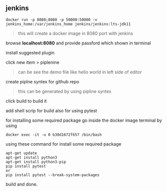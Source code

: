 ## __jenkins__ 
```
docker run -p 8080;8080 -p 50000:50000 -v jenkins_home:/var/jenkins_home jenkins/jenkins:lts-jdk11
```
> this will create a docker image in 8080 port with jenkins

browse __localhost:8080__ and provide passford which shown in terminal

install suggested plugin

click new item > piplenine 
>can be see the demo file like hello world in left side of editor

create piplne syntex for github repo
> this can be generated by using pipline syntex 

click build to build it

add shell scrip for build also for using pytest

for installing some required package go inside the docker image terminal by using
```
docker exec -it -u 0 b30d1672f657 /bin/bash
```
using these command for install some required package
```
apt-get update
apt-get install python3
apt-get install python3-pip
pip install pytest 
or
pip install pytest --break-system-packages
```

build and done.
